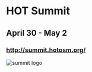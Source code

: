 # HOT Summit
## April 30 - May 2
### http://summit.hotosm.org/

![summit logo](https://raw.githubusercontent.com/hotosm/hot-summit/gh-pages/img/logo.png)
